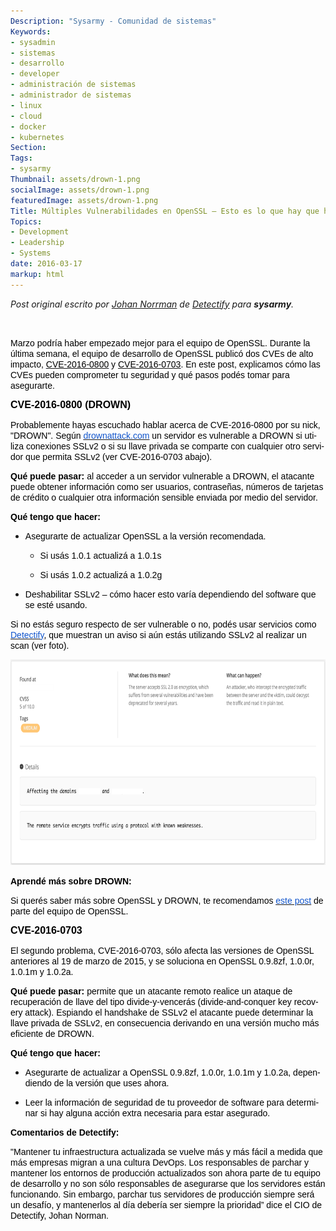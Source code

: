 ```yaml
---
Description: "Sysarmy - Comunidad de sistemas"
Keywords:
- sysadmin 
- sistemas
- desarrollo
- developer
- administración de sistemas
- administrador de sistemas
- linux
- cloud
- docker
- kubernetes
Section: 
Tags:
- sysarmy
Thumbnail: assets/drown-1.png
socialImage: assets/drown-1.png
featuredImage: assets/drown-1.png
Title: Múltiples Vulnerabilidades en OpenSSL – Esto es lo que hay que hacer
Topics:
- Development
- Leadership
- Systems
date: 2016-03-17
markup: html
---
```


<p><em>Post original escrito por <a href="https://twitter.com/johannorrman">Johan Norrman</a> de <a href="https://detectify.com/">Detectify</a> para <strong>sysarmy</strong>.</em></p>
<p>&nbsp;</p>
<p class="western"><span style="color:#000000;"><span style="font-family:Arial, serif;"><span lang="en-US">Marzo podría haber empezado mejor para el equipo de OpenSSL. Durante la última semana, el equipo de desarrollo de OpenSSL publicó dos CVEs de alto impacto, </span></span></span><span style="color:#0000ff;"><u><a href="https://cve.mitre.org/cgi-bin/cvename.cgi?name=CVE-2016-0800"><span style="color:#000000;"><span style="font-family:Arial, serif;"><span lang="en-US">CVE-2016-0800</span></span></span></a></u></span><span style="color:#000000;"><span style="font-family:Arial, serif;"><span lang="en-US"> y </span></span></span><span style="color:#0000ff;"><u><a href="https://cve.mitre.org/cgi-bin/cvename.cgi?name=CVE-2016-0703"><span style="color:#000000;"><span style="font-family:Arial, serif;"><span lang="en-US">CVE-2016-0703</span></span></span></a></u></span><span style="color:#000000;"><span style="font-family:Arial, serif;"><span lang="en-US">. En este post, explicamos cómo las CVEs pueden comprometer tu seguridad y qué pasos podés tomar para asegurarte.</span></span></span></p>
<p class="western"><span style="color:#000000;"><span style="font-family:Arial, serif;"><span style="font-size:medium;"><span lang="en-US"><b>CVE-2016-0800 (DROWN) </b></span></span></span></span></p>
<p class="western"><span style="color:#000000;"><span style="font-family:Arial, serif;"><span lang="en-US">Probablemente hayas escuchado hablar acerca de CVE-2016-0800 por su nick, "DROWN". Según </span></span></span><span style="color:#0000ff;"><u><a href="https://drownattack.com/"><span style="color:#1155cc;"><span style="font-family:Arial, serif;"><span lang="en-US">drownattack.com</span></span></span></a></u></span><span style="color:#000000;"><span style="font-family:Arial, serif;"><span lang="en-US"> un servidor es vulnerable a DROWN si utiliza conexiones SSLv2 o si su llave privada se comparte con cualquier otro servidor que permita SSLv2 (ver CVE-2016-0703 abajo).</span></span></span></p>
<p class="western"><span style="color:#000000;"><span style="font-family:Arial, serif;"><span lang="en-US"><b>Qué puede pasar: </b></span></span></span><span style="color:#000000;"><span style="font-family:Arial, serif;"><span lang="en-US">al acceder a un servidor vulnerable a DROWN, el atacante puede obtener información como ser usuarios, contraseñas, números de tarjetas de crédito o cualquier otra información sensible enviada por medio del servidor</span></span></span><span style="color:#000000;"><span style="font-family:Arial, serif;"><span lang="en-US">.</span></span></span></p>
<p class="western"><span style="color:#000000;"><span style="font-family:Arial, serif;"><span lang="en-US"><b>Qué tengo que hacer:</b></span></span></span></p>
<ul>
<li>
<p class="western"><span style="color:#000000;"><span style="font-family:Arial, serif;"><span lang="en-US">Asegurarte de actualizar OpenSSL a la versión recomendada.</span></span></span></p>
<ul>
<li>
<p class="western"><span style="color:#000000;"><span style="font-family:Arial, serif;"><span lang="en-US">Si usás 1.0.1 actualizá a 1.0.1s</span></span></span></p>
</li>
<li>
<p class="western"><span style="color:#000000;"><span style="font-family:Arial, serif;"><span lang="en-US">Si usás 1.0.2 actualizá a 1.0.2g</span></span></span></p>
</li>
</ul>
</li>
<li>
<p class="western"><span style="color:#000000;"><span style="font-family:Arial, serif;"><span lang="en-US">Deshabilitar SSLv2 – cómo hacer esto varía dependiendo del software que se esté usando.</span></span></span></p>
</li>
</ul>
<p class="western"><span style="color:#000000;"><span style="font-family:Arial, serif;"><span lang="en-US">Si no estás seguro respecto de ser vulnerable o no, podés usar servicios como </span></span></span><span style="color:#0000ff;"><u><a href="http://www.detectify.com/"><span style="color:#1155cc;"><span style="font-family:Arial, serif;"><span lang="en-US">Detectify</span></span></span></a></u></span><span style="color:#000000;"><span style="font-family:Arial, serif;"><span lang="en-US">, que muestran un aviso si aún estás utilizando SSLv2 al realizar un scan (ver foto).</span></span></span></p>
<p><a href="assets/detectify1.png" rel="attachment wp-att-430"><img class="alignnone wp-image-430 size-large" src="assets/detectify1.png" alt="" width="720" height="329" /></a></p>
<p class="western"><span style="color:#000000;"><span style="font-family:Arial, serif;"><span lang="en-US"><b>Aprendé más sobre DROWN:  </b></span></span></span></p>
<p class="western"><span style="color:#000000;"><span style="font-family:Arial, serif;"><span lang="en-US">Si querés saber más sobre OpenSSL y DROWN, te recomendamos </span></span></span><span style="color:#0000ff;"><u><a href="https://www.openssl.org/blog/blog/2016/03/01/an-openssl-users-guide-to-drown/"><span style="color:#1155cc;"><span style="font-family:Arial, serif;"><span lang="en-US">este post</span></span></span></a></u></span><span style="color:#000000;"><span style="font-family:Arial, serif;"><span lang="en-US"> de parte del equipo de OpenSSL.</span></span></span></p>
<p class="western"><span style="color:#000000;"><span style="font-family:Arial, serif;"><span style="font-size:medium;"><span lang="en-US"><b>CVE-2016-0703 </b></span></span></span></span></p>
<p class="western"><span style="color:#000000;"><span style="font-family:Arial, serif;"><span lang="en-US">El segundo problema, CVE-2016-0703, sólo afecta las versiones de OpenSSL anteriores al 19 de marzo de 2015, y se soluciona en OpenSSL 0.9.8zf, 1.0.0r, 1.0.1m y 1.0.2a. </span></span></span></p>
<p class="western"><span style="color:#000000;"><span style="font-family:Arial, serif;"><span lang="en-US"><b>Qué puede pasar:</b></span></span></span><span style="color:#000000;"><span style="font-family:Arial, serif;"><span lang="en-US"> permite que un atacante remoto realice un ataque de recuperación de llave del tipo divide-y-vencerás (divide-and-conquer key recovery attack). Espiando el handshake de SSLv2 el atacante puede determinar la llave privada de SSLv2, en consecuencia derivando en una versión mucho más eficiente de DROWN.</span></span></span></p>
<p class="western"><span style="color:#000000;"><span style="font-family:Arial, serif;"><span lang="en-US"><b>Qué tengo que hacer:</b></span></span></span></p>
<ul>
<li>
<p class="western"><span style="color:#000000;"><span style="font-family:Arial, serif;"><span lang="en-US">Asegurarte de actualizar a OpenSSL 0.9.8zf, 1.0.0r, 1.0.1m y 1.0.2a, dependiendo de la versión que uses ahora.</span></span></span></p>
</li>
<li>
<p class="western"><span style="color:#000000;"><span style="font-family:Arial, serif;"><span lang="en-US">Leer la información de seguridad de tu proveedor de software para determinar si hay alguna acción extra necesaria para estar asegurado.</span></span></span></p>
</li>
</ul>
<p class="western"><span style="color:#000000;"><span style="font-family:Arial, serif;"><span lang="en-US"><b>Comentarios de Detectify: </b></span></span></span></p>
<p class="western"><span style="color:#000000;"><span style="font-family:Arial, serif;"><span lang="en-US">"Mantener tu infraestructura actualizada se vuelve más y más fácil a medida que más empresas migran a una cultura DevOps. Los responsables de parchar y mantener los entornos de producción actualizados son ahora parte de tu equipo de desarrollo y no son sólo responsables de asegurarse que los servidores están funcionando. Sin embargo, parchar tus servidores de producción siempre será un desafío, y mantenerlos al día debería ser siempre la prioridad” dice el CIO de Detectify, Johan Norman.</span></span></span></p>
<p class="western">
